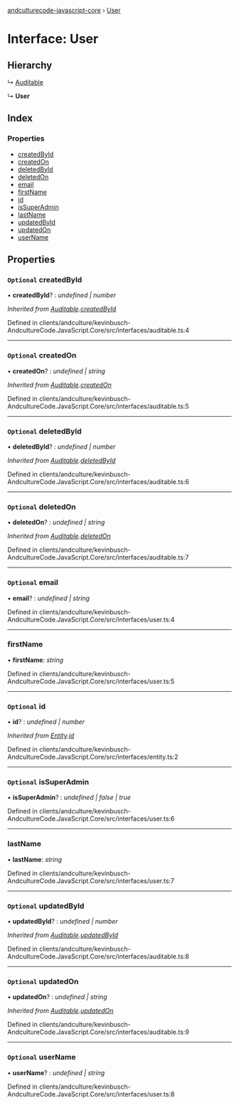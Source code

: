 [andculturecode-javascript-core](../README.md) › [User](user.md)

# Interface: User

## Hierarchy

  ↳ [Auditable](auditable.md)

  ↳ **User**

## Index

### Properties

* [createdById](user.md#optional-createdbyid)
* [createdOn](user.md#optional-createdon)
* [deletedById](user.md#optional-deletedbyid)
* [deletedOn](user.md#optional-deletedon)
* [email](user.md#optional-email)
* [firstName](user.md#firstname)
* [id](user.md#optional-id)
* [isSuperAdmin](user.md#optional-issuperadmin)
* [lastName](user.md#lastname)
* [updatedById](user.md#optional-updatedbyid)
* [updatedOn](user.md#optional-updatedon)
* [userName](user.md#optional-username)

## Properties

### `Optional` createdById

• **createdById**? : *undefined | number*

*Inherited from [Auditable](auditable.md).[createdById](auditable.md#optional-createdbyid)*

Defined in clients/andculture/kevinbusch-AndcultureCode.JavaScript.Core/src/interfaces/auditable.ts:4

___

### `Optional` createdOn

• **createdOn**? : *undefined | string*

*Inherited from [Auditable](auditable.md).[createdOn](auditable.md#optional-createdon)*

Defined in clients/andculture/kevinbusch-AndcultureCode.JavaScript.Core/src/interfaces/auditable.ts:5

___

### `Optional` deletedById

• **deletedById**? : *undefined | number*

*Inherited from [Auditable](auditable.md).[deletedById](auditable.md#optional-deletedbyid)*

Defined in clients/andculture/kevinbusch-AndcultureCode.JavaScript.Core/src/interfaces/auditable.ts:6

___

### `Optional` deletedOn

• **deletedOn**? : *undefined | string*

*Inherited from [Auditable](auditable.md).[deletedOn](auditable.md#optional-deletedon)*

Defined in clients/andculture/kevinbusch-AndcultureCode.JavaScript.Core/src/interfaces/auditable.ts:7

___

### `Optional` email

• **email**? : *undefined | string*

Defined in clients/andculture/kevinbusch-AndcultureCode.JavaScript.Core/src/interfaces/user.ts:4

___

###  firstName

• **firstName**: *string*

Defined in clients/andculture/kevinbusch-AndcultureCode.JavaScript.Core/src/interfaces/user.ts:5

___

### `Optional` id

• **id**? : *undefined | number*

*Inherited from [Entity](entity.md).[id](entity.md#optional-id)*

Defined in clients/andculture/kevinbusch-AndcultureCode.JavaScript.Core/src/interfaces/entity.ts:2

___

### `Optional` isSuperAdmin

• **isSuperAdmin**? : *undefined | false | true*

Defined in clients/andculture/kevinbusch-AndcultureCode.JavaScript.Core/src/interfaces/user.ts:6

___

###  lastName

• **lastName**: *string*

Defined in clients/andculture/kevinbusch-AndcultureCode.JavaScript.Core/src/interfaces/user.ts:7

___

### `Optional` updatedById

• **updatedById**? : *undefined | number*

*Inherited from [Auditable](auditable.md).[updatedById](auditable.md#optional-updatedbyid)*

Defined in clients/andculture/kevinbusch-AndcultureCode.JavaScript.Core/src/interfaces/auditable.ts:8

___

### `Optional` updatedOn

• **updatedOn**? : *undefined | string*

*Inherited from [Auditable](auditable.md).[updatedOn](auditable.md#optional-updatedon)*

Defined in clients/andculture/kevinbusch-AndcultureCode.JavaScript.Core/src/interfaces/auditable.ts:9

___

### `Optional` userName

• **userName**? : *undefined | string*

Defined in clients/andculture/kevinbusch-AndcultureCode.JavaScript.Core/src/interfaces/user.ts:8
